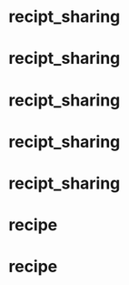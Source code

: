 # recipt_sharing
# recipt_sharing
# recipt_sharing
# recipt_sharing
# recipt_sharing
# recipe
# recipe
